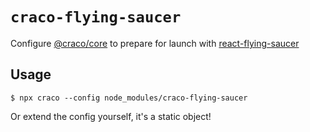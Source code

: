 # `craco-flying-saucer`

Configure [@craco/core](//github.com/craco/craco/packages/core) to prepare for launch with [react-flying-saucer](https://github.com/d3dc/react-flying-saucer)

## Usage

```
$ npx craco --config node_modules/craco-flying-saucer
```

Or extend the config yourself, it's a static object!
